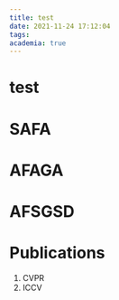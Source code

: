 ```yaml
---
title: test
date: 2021-11-24 17:12:04
tags:
academia: true
---
```

# test
# SAFA
# AFAGA
# AFSGSD
# Publications
1. CVPR
2. ICCV